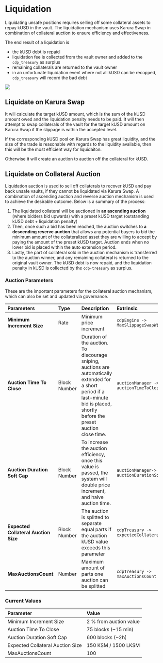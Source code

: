 # Liquidation

Liquidating unsafe positions requires selling off some collateral assets to repay kUSD in the vault. The liquidation mechanism uses Karura Swap in combination of collateral auction to ensure efficiency and effectiveness.

The end result of a liquidation is

* the kUSD debt is repaid
* liquidation fee is collected from the vault owner and added to the `cdp_treasury` as surplus
* remaining collaterals are returned to the vault owner
* in an unfortunate liquidation event where not all kUSD can be recopped, `cdp_treasury` will record the bad debt 

![](https://i.imgur.com/i6k6OTz.png)

## Liquidate on Karura Swap

It will calculate the target kUSD amount, which is the sum of the kUSD amount owed and the liquidation penalty needs to be paid. It will then attempt to swap collaterals of the vault for the target kUSD amount on Karura Swap if the slippage is within the accepted level.

If the corresponding kUSD pool on Karura Swap has great liquidity, and the size of the trade is reasonable with regards to the liquidity available, then this will be the most efficient way for liquidaiton.

Otherwise it will create an auction to auction off the collateral for kUSD.

## Liquidate on Collateral Auction

Liquidation auction is used to sell off collaterals to recover kUSD and pay back unsafe vaults, if they cannot be liquidated via Karura Swap. A combination of ascending auction and reverse auction mechanism is used to achieve the desirable outcome. Below is a summary of the process:

1. The liquidated collateral will be auctioned in **an ascending auction** \(where bidders bid upwards\) with a preset kUSD target \(outstanding kUSD debt + liquidation penalty\)
2. Then, once such a bid has been reached, the auction switches to **a descending reserve auction** that allows any potential buyers to bid the minimum amount of the collateralized asset they are willing to accept by paying the amount of the preset kUSD target. Auction ends when no lower bid is placed within the auto extension period.
3. Lastly, the part of collateral sold in the auction mechanism is transferred to the auction winner, and any remaining collateral is returned to the original vault owner. The kUSD debt is now repaid, and the liquidation penalty in kUSD is collected by the `cdp-treasury` as surplus.

### Auction Parameters

These are the important parameters for the collateral auction mechanism, which can also be set and updated via governance.

| Parameters | **Type** | **Description** | **Extrinsic** |
| :--- | :--- | :--- | :--- |
| **Minimum Increment Size** | Rate | Minimum price increment | `cdpEngine -> MaxSlippageSwapWithDex` |
| **Auction Time To Close** | Block Number | Duration of the auction. To discourage sniping, auctions are automatically extended for a short period if a last-minute bid is placed, shortly before the preset auction close time. | `auctionManager -> auctionTimeToClose` |
| **Auction Duration Soft Cap** | Block Number | To increase the auction efficiency, once this value is passed, the system will double price increment, and halve auction time. | `auctionManager-> auctionDurationSoftCap` |
| **Expected Collateral Auction Size** | Block Number | The auction is splitted to separate equal parts if the auction kUSD value exceeds this parameter | `cdpTreasury -> expectedCollateralAuctionSize` |
| **MaxAuctionsCount** | Number | Maximum amount of parts one auction can be splitted | `cdpTreasury -> maxAuctionsCount` |

### Current Values

| **Parameter** | **Value** |
| :--- | :--- |
| Minimum Increment Size | 2 % from auction value |
| Auction Time To Close | 75 blocks \(~15 min\) |
| Auction Duration Soft Cap | 600 blocks \(~2h\) |
| Expected Collateral Auction Size | 150 KSM / 1500 LKSM |
| MaxAuctionsCount | 100 |

